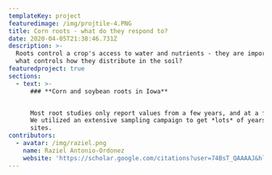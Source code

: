 ```yaml
---
templateKey: project
featuredimage: /img/projtile-4.PNG
title: Corn roots - what do they respond to?
date: 2020-04-05T21:38:46.731Z
description: >-
  Roots control a crop's access to water and nutrients - they are important! But
  what controls how they distribute in the soil? 
featuredproject: true
sections:
  - text: >-
      ### **Corn and soybean roots in Iowa**


      Most root studies only report values from a few years, and at a few sites.
      We utilized an extensive sampling campaign to get *lots* of years and
      sites. 
contributors:
  - avatar: /img/raziel.png
    name: Raziel Antonio-Ordonez
    website: 'https://scholar.google.com/citations?user=74BsT_QAAAAJ&hl=en'
---
```


